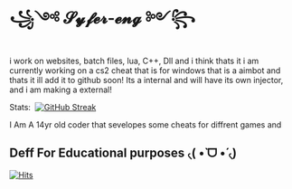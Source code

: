 # ꧁༺ 𝓢𝔂𝓯𝓮𝓻-𝓮𝓷𝓰 ༻꧂


i work on websites, batch files, lua, C++, Dll and i think thats it i am currently working on a cs2 cheat that is for windows that is a aimbot and thats it ill add it to github soon! Its a internal and will have its own injector, and i am making a external!








Stats:
‎ 
[![GitHub Streak](https://github-readme-streak-stats.herokuapp.com?user=SYFER-eng&theme=midnight-purple&hide_border=true&date_format=M%20j%5B%2C%20Y%5D&type=png)](https://git.io/streak-stats)


I Am A 14yr old coder that sevelopes some cheats for diffrent games and 

## Deff For Educational purposes ৻(  •̀ ᗜ •́  ৻)

<a href="https://hits.sh/github.com/SYFER-eng/"><img alt="Hits" src="https://hits.sh/github.com/SYFER-eng.svg?style=for-the-badge&label=Views&color=a909b3&labelColor=000000"/></a>
